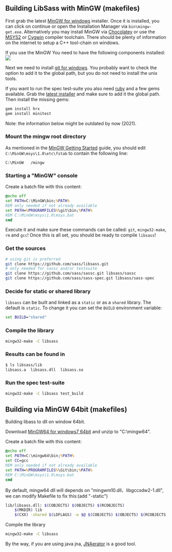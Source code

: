 ## Building LibSass with MinGW (makefiles)

First grab the latest [MinGW for windows][1] installer. Once it is installed, you can click
on continue or open the Installation Manager via `bin\mingw-get.exe`. Alternatively you may
install MinGW via [Chocolatey][5] or use the [MSYS2][6] or [Cygwin][7] compiler toolchain.
There should be plenty of information on the internet to setup a C++ tool-chain on windows.

If you use the MinGW You need to have the following components installed:
![](https://cloud.githubusercontent.com/assets/282293/5525466/947bf396-89e6-11e4-841d-4aa916f14de1.png)

Next we need to install [git for windows][2]. You probably want to check the option to add
it to the global path, but you do not need to install the unix tools.

If you want to run the spec test-suite you also need [ruby][3] and a few gems available. Grab the
[latest installer][3] and make sure to add it the global path. Then install the missing gems:

```bash
gem install hrx
gem install minitest
```

Note: the information below might be outdated by now (2021).

### Mount the mingw root directory

As mentioned in the [MinGW Getting Started](http://www.mingw.org/wiki/Getting_Started#toc5) guide,
you should edit `C:\MinGW\msys\1.0\etc\fstab` to contain the following line:

```
C:\MinGW   /mingw
```

### Starting a "MinGW" console

Create a batch file with this content:
```bat
@echo off
set PATH=C:\MinGW\bin;%PATH%
REM only needed if not already available
set PATH=%PROGRAMFILES%\git\bin;%PATH%
REM C:\MinGW\msys\1.0\msys.bat
cmd
```

Execute it and make sure these commands can be called: `git`, `mingw32-make`, `rm` and `gcc`! Once this is all set, you should be ready to compile `libsass`!

### Get the sources

```bash
# using git is preferred
git clone https://github.com/sass/libsass.git
# only needed for sassc and/or testsuite
git clone https://github.com/sass/sassc.git libsass/sassc
git clone https://github.com/sass/sass-spec.git libsass/sass-spec
```

### Decide for static or shared library

`libsass` can be built and linked as a `static` or as a `shared` library. The default is `static`. To change it you can set the `BUILD` environment variable:

```bat
set BUILD="shared"
```

### Compile the library
```bash
mingw32-make -C libsass
```

### Results can be found in
```bash
$ ls libsass/lib
libsass.a  libsass.dll  libsass.so
```

### Run the spec test-suite
```bash
mingw32-make -C libsass test_build
```

## Building via MinGW 64bit (makefiles)
Building libass to dll on window 64bit.

Download [MinGW64 for windows7 64bit][4] and unzip to "C:\mingw64".

Create a batch file with this content:

```bat
@echo off
set PATH=C:\mingw64\bin;%PATH%
set CC=gcc
REM only needed if not already available
set PATH=%PROGRAMFILES%\Git\bin;%PATH%
REM C:\MinGW\msys\1.0\msys.bat
cmd
```

By default, mingw64 dll will depends on "​m​i​n​g​w​m​1​0​.​d​l​l​、​ ​l​i​b​g​c​c​_​s​_​d​w​2​-​1​.​d​l​l​", we can modify Makefile to fix this:(add "-static")

``` bash
lib/libsass.dll: $(COBJECTS) $(OBJECTS) $(RCOBJECTS)
	$(MKDIR) lib
	$(CXX) -shared $(LDFLAGS) -o $@ $(COBJECTS) $(OBJECTS) $(RCOBJECTS) $(LDLIBS) -s -static -Wl,--subsystem,windows,--out-implib,lib/libsass.dll.a
```

Compile the library

```bash
mingw32-make -C libsass
```

By the way, if you are using java jna, [JNAerator](http://jnaerator.googlecode.com/) is a good tool.

[1]: http://sourceforge.net/projects/mingw/files/latest/download?source=files
[2]: https://msysgit.github.io/
[3]: http://rubyinstaller.org/
[4]: http://sourceforge.net/projects/mingw-w64/files/Toolchains%20targetting%20Win64/Personal%20Builds/mingw-builds/4.9.2/threads-win32/seh/x86_64-4.9.2-release-win32-seh-rt_v3-rev0.7z/download
[5]: https://community.chocolatey.org/packages/mingw
[6]: https://www.msys2.org/
[7]: https://www.cygwin.com/
